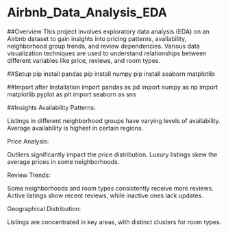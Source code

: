 # Airbnb_Data_Analysis_EDA

##Overview 
This project involves exploratory data analysis (EDA) on an Airbnb dataset to gain insights into pricing patterns, availability, neighborhood group trends, and review dependencies. Various data visualization techniques are used to understand relationships between different variables like price, reviews, and room types.

##Setup 
pip install pandas
pip install numpy
pip install seaborn matplotlib


##Import after Installation 
import pandas as pd
import numpy as np
import matplotlib.pyplot as plt
import seaborn as sns

##Insights
Availability Patterns:

Listings in different neighborhood groups have varying levels of availability.
Average availability is highest in certain regions.

Price Analysis:

Outliers significantly impact the price distribution.
Luxury listings skew the average prices in some neighborhoods.

Review Trends:

Some neighborhoods and room types consistently receive more reviews.
Active listings show recent reviews, while inactive ones lack updates.

Geographical Distribution:

Listings are concentrated in key areas, with distinct clusters for room types.
